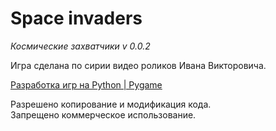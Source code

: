 # Space invaders
_Космические захватчики_ 
_v 0.0.2_

Игра сделана по сирии видео роликов Ивана Викторовича.

[Разработка игр на Python | Pygame](https://www.youtube.com/watch?v=ilP1dImCuJ8&list=PLs2IpQwiXpT21tinzZr9wdNqZXRK1D_9w)

Разрешено копирование и модификация кода.  
Запрещено коммерческое использование.